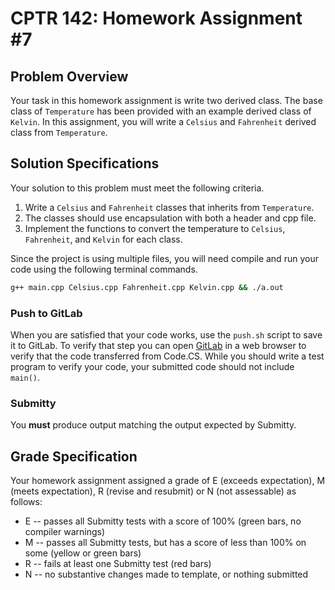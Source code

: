 # CPTR 142: Homework Assignment #7

## Problem Overview

Your task in this homework assignment is write two derived class.
The base class of `Temperature` has been provided with an example derived class of `Kelvin`.
In this assignment, you will write a `Celsius` and `Fahrenheit` derived class from `Temperature`.

## Solution Specifications

Your solution to this problem must meet the following criteria.

1. Write a `Celsius` and `Fahrenheit` classes that inherits from `Temperature`.
2. The classes should use encapsulation with both a header and cpp file.
3. Implement the functions to convert the temperature to `Celsius`, `Fahrenheit`, and  `Kelvin` for each class.

Since the project is using multiple files, you will need compile and run your code using the following terminal commands.

```sh
g++ main.cpp Celsius.cpp Fahrenheit.cpp Kelvin.cpp && ./a.out
```

### Push to GitLab

When you are satisfied that your code works, use the `push.sh` script to save it to GitLab.
To verify that step you can open [GitLab](https://gitlab.cs.wallawalla.edu/) in a web browser to verify that the code transferred from Code.CS.
While you should write a test program to verify your code, your submitted code should not include `main()`.

### Submitty

You **must** produce output matching the output expected by Submitty.

## Grade Specification

Your homework assignment assigned a grade of E (exceeds expectation),
M (meets expectation), R (revise and resubmit) or N (not assessable) as follows:

* E -- passes all Submitty tests with a score of 100% (green bars, no
compiler warnings)
* M -- passes all Submitty tests, but has a score of less than 100% on
some (yellow or green bars)
* R -- fails at least one Submitty test (red bars)
* N -- no substantive changes made to template, or nothing submitted
